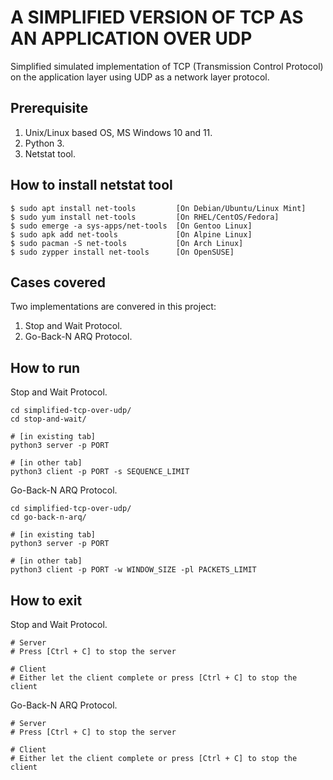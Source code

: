 # A SIMPLIFIED VERSION OF TCP AS AN APPLICATION OVER UDP

Simplified simulated implementation of TCP (Transmission Control Protocol) on the application layer using UDP as a network layer protocol.

## Prerequisite

1. Unix/Linux based OS, MS Windows 10 and 11.
2. Python 3.
3. Netstat tool.

## How to install netstat tool

    $ sudo apt install net-tools         [On Debian/Ubuntu/Linux Mint]
    $ sudo yum install net-tools         [On RHEL/CentOS/Fedora]
    $ sudo emerge -a sys-apps/net-tools  [On Gentoo Linux]
    $ sudo apk add net-tools             [On Alpine Linux]
    $ sudo pacman -S net-tools           [On Arch Linux]
    $ sudo zypper install net-tools      [On OpenSUSE] 

## Cases covered

Two implementations are convered in this project:

1. Stop and Wait Protocol.
2. Go-Back-N ARQ Protocol.

## How to run

Stop and Wait Protocol.

    cd simplified-tcp-over-udp/
    cd stop-and-wait/

    # [in existing tab]
    python3 server -p PORT

    # [in other tab]
    python3 client -p PORT -s SEQUENCE_LIMIT

Go-Back-N ARQ Protocol.

    cd simplified-tcp-over-udp/
    cd go-back-n-arq/

    # [in existing tab]
    python3 server -p PORT

    # [in other tab]
    python3 client -p PORT -w WINDOW_SIZE -pl PACKETS_LIMIT   

## How to exit

Stop and Wait Protocol.  

    # Server
    # Press [Ctrl + C] to stop the server

    # Client
    # Either let the client complete or press [Ctrl + C] to stop the client

Go-Back-N ARQ Protocol.  

    # Server
    # Press [Ctrl + C] to stop the server

    # Client
    # Either let the client complete or press [Ctrl + C] to stop the client